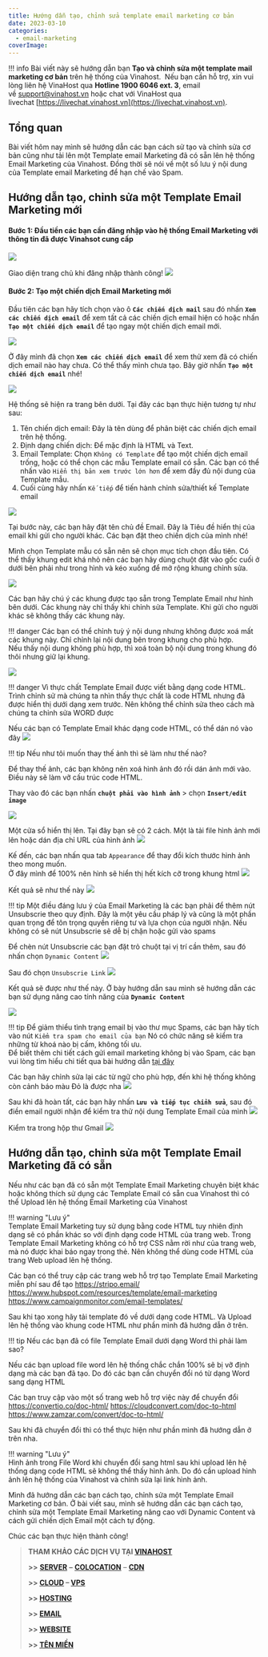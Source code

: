 ```yaml
---
title: Hướng dẫn tạo, chỉnh sửa template email marketing cơ bản
date: 2023-03-10
categories:
  - email-marketing
coverImage:
---
```

!!! info 
	Bài viết này sẽ hướng dẫn bạn **Tạo và chỉnh sửa một template mail marketing cơ bản** trên hệ thống của Vinahost.  
	Nếu bạn cần hỗ trợ, xin vui lòng liên hệ VinaHost qua **Hotline 1900 6046 ext. 3**, email về [support@vinahost.vn](mailto:support@vinahost.vn) hoặc chat với VinaHost qua livechat [https://livechat.vinahost.vn](https://livechat.vinahost.vn).


## Tổng quan

Bài viết hôm nay mình sẽ hướng dẫn các bạn cách sử tạo và chỉnh sửa cơ bản cũng như tải lên một Template email Marketing đã có sẵn lên hệ thống Email Marketing của Vinahost. Đồng thời sẽ nói về một số lưu ý nội dung của Template email Marketing để hạn chế vào Spam. 

## Hướng dẫn tạo, chỉnh sửa một Template Email Marketing mới

#### Bước 1:  Đầu tiền các bạn cần đăng nhập vào hệ thống Email Marketing với thông tin đã được Vinahsot cung cấp

![](images/login.png)

Giao diện trang chủ khi đăng nhập thành công!
![](images/dashboard.png)
#### Bước 2:  Tạo một chiến dịch Email Marketing mới

Đầu tiên các bạn hãy tích chọn vào ô **`Các chiến dịch mail`** sau đó nhấn **`Xem các chiến dịch email`** để xem tất cả các chiến dịch email hiện có hoặc nhấn **`Tạo một chiến dịch email`** để tạo ngay một chiến dịch email mới.

![](images/create_template_1.png)


Ở đây mình đã chọn **`Xem các chiến dịch email`** để xem thử xem đã có chiến dịch email nào hay chưa. Có thể thấy mình chưa tạo. Bây giờ nhấn **`Tạo một chiến dịch email`** nhé!

![](images/create_template_2.png)


Hệ thống sẽ hiện ra trang bên dưới. Tại đây các bạn thực hiện tương tự như sau:
1. Tên chiến dịch email: Đây là tên dùng để phân biệt các chiến dịch email trên hệ thống.  
2. Định dạng chiến dịch: Để mặc định là HTML và Text.  
3. Email Template: Chọn `Không có Template` để tạo một chiến dịch email trống, hoặc có thể chọn các mẫu Template email có sẵn. Các bạn có thể nhấn vào `Hiển thị bản xem trước lớn hơn` để xem đầy đủ nội dung của Template mẫu.  
4. Cuối cùng hãy nhấn `Kế tiếp` để tiến hành chỉnh sửa/thiết kế Template email  

![](images/create_template_3.png)


Tại bước này, các bạn hãy đặt tên chủ đề Email. Đây là Tiêu đề hiển thị của email khi gửi cho người khác. Các bạn đặt theo chiến dịch của mình nhé!

Mình chọn Template mẫu có sẵn nên sẽ chọn mục tích chọn đầu tiên.
Có thể thấy khung edit khá nhỏ nên các bạn hãy dùng chuột đặt vào gốc cuối ở dưới bên phải như trong hình và kéo xuống để mở rộng khung chỉnh sửa.

![](images/create_template_4.png)


Các bạn hãy chú ý các khung được tạo sẵn trong Template Email như hình bên dưới. Các khung này chỉ thấy khi chỉnh sửa Template. Khi gửi cho người khác sẽ không thấy các khung này.

!!! danger
	Các bạn có thể chỉnh tuỳ ý nội dung nhưng không được xoá mất các khung này.
	Chỉ chỉnh lại nội dung bên trong khung cho phù hợp.  
	Nếu thấy nội dung không phù hợp, thì xoá toàn bộ nội dung trong khung đó thôi nhưng giữ lại khung.

![](images/edit_template_email_1.png)

!!! danger
	Vì thực chất Template Email được viết bằng dạng code HTML.  
	Trình chỉnh sử mà chúng ta nhìn thấy thực chất là code HTML nhưng đã được hiển thị dưới dạng xem trước. Nên không thể chỉnh sửa theo cách mà chúng ta chỉnh sửa WORD được

Nếu các bạn có Template Email khác dạng code HTML, có thể dán nó vào đây
![](images/edit_template_email_2.png)

!!! tip
	Nếu như tôi muốn thay thế ảnh thì sẽ làm như thế nào?

Để thay thế ảnh, các bạn không nên xoá hình ảnh đó rồi dán ảnh mới vào. Điều này sẽ làm vỡ cấu trúc code HTML.

Thay vào đó các bạn nhấn **`chuột phải vào hình ảnh`** > chọn **`Insert/edit image`**

![](images/edit_template_email_3.png)

Một cửa sổ hiển thị lên. Tại đây bạn sẽ có 2 cách. Một là tải file hình ảnh mới lên hoặc dán địa chỉ URL của hình ảnh
![](images/edit_template_email_4.png)

Kế đến, các bạn nhấn qua tab `Appearance` để thay đổi kích thước hình ảnh theo mong muốn.  
Ở đây mình để 100% nên hình sẽ hiển thị hết kích cỡ trong khung html
![](images/edit_template_email_5.png)


Kết quả sẽ như thế này
![](images/edit_template_email_6.png)


!!! tip
	Một điều đáng lưu ý của Email Marketing là các bạn phải để thêm nút Unsubscrie theo quy định. Đây là một yêu cầu pháp lý và cũng là một phần quan trọng để tôn trọng quyền riêng tư và lựa chọn của người nhận. 
	Nếu không có sẽ nút  Unsubscrie sẽ dễ bị chặn hoặc gửi vào spams

Để chèn nút Unsubscrie các bạn đặt trỏ chuột tại vị trí cần thêm, sau đó nhấn chọn `Dynamic Content` 
![](images/edit_template_email_7.png)

Sau đó chọn `Unsubscrie Link`
![](images/edit_template_email_8.png)

Kết quả sẽ được như thế này.
Ở bày hướng dẫn sau mình sẽ hướng dẫn các bạn sử dụng nâng cao tính năng của **`Dynamic Content`**

![](images/edit_template_email_9.png)

!!! tip
	Để giảm thiểu tình trạng email bị vào thư mục Spams, các bạn hãy tích vào nút `Kiểm tra spam cho email của bạn` Nó có chức năng sẽ kiểm tra những từ khoá nào bị cấm, không tối ưu.   
	Để biết thêm chi tiết cách gửi email marketing không bị vào Spam, các bạn vui lòng tìm hiểu chi tiết qua bài hướng dẫn [tại đây](https://vinahost.vn/luu-y-su-dung-email-marketing/)

Các bạn hãy chỉnh sửa lại các từ ngữ cho phù hợp, đến khi hệ thống không còn cảnh báo màu Đỏ là được nha
![](images/edit_template_email_10.png)

Sau khi đã hoàn tất, các bạn hãy nhấn **`Lưu và tiếp tục chỉnh sửa`**, sau đó điền email người nhận để kiểm tra thử nội dung Template Email của mình
![](images/edit_template_email_11.png)

Kiểm tra trong hộp thư Gmail
![](images/edit_template_email_12.png)


## Hướng dẫn tạo, chỉnh sửa một Template Email Marketing đã có sẵn

Nếu như các bạn đã có sẵn một Template Email Marketing chuyên biệt khác hoặc không thích sử dụng các Template Email có sẵn cua Vinahost thì có thể Upload lên hệ thống Email Marketing của Vinahost

!!! warning "Lưu ý"  
	Template Email Marketing tuy sử dụng bằng code HTML tuy nhiên định dạng sẽ có phần khác so với định dạng code HTML của trang web.
	Trong Template Email Marketing không có hỗ trợ CSS nằm rời như của trang web, mà nó được khai báo ngay trong thẻ. Nên không thể dùng code HTML của trang Web upload lên hệ thống.

Các bạn có thể truy cập các trang web hỗ trợ tạo Template Email Marketing miễn phí sau để tạo
https://stripo.email/
https://www.hubspot.com/resources/template/email-marketing
https://www.campaignmonitor.com/email-templates/


Sau khi tạo xong hãy tải template đó về dưới dạng code HTML. Và Upload lên hệ thống vào khung code HTML như phần mình đã hướng dẫn ở trên.

!!! tip
	Nếu các bạn đã có file Template Email dưới dạng Word thì phải làm sao?

Nếu các bạn upload file word lên hệ thống chắc chắn 100% sẽ bị vỡ định dạng mà các bạn đã tạo. Do đó các bạn cần chuyển đổi nó từ dạng Word sang dạng HTML

Các bạn truy cập vào một số trang web hỗ trợ việc này để chuyển đổi
https://convertio.co/doc-html/
https://cloudconvert.com/doc-to-html
https://www.zamzar.com/convert/doc-to-html/

Sau khi đã chuyển đổi thì có thể  thực hiện như phần mình đã hướng dẫn ở trên nha.

!!! warning "Lưu ý"  
	Hình ảnh trong File Word khi chuyển đổi sang html sau khi upload lên hệ thống dạng code HTML sẽ không thể thấy hình ảnh.
	Do đó cần upload hình ảnh lên hệ thống của Vinahost và chỉnh sửa lại link hình ảnh.

Mình đã hướng dẫn các bạn cách tạo, chỉnh sửa một Template Email Marketing cơ bản. Ở bài viết sau, mình sẽ hướng dẫn các bạn cách tạo, chỉnh sửa một Template Email Marketing nâng cao với Dynamic Content và cách gửi chiến dịch Email một cách tự động.


Chúc các bạn thực hiện thành công!

> **THAM KHẢO CÁC DỊCH VỤ TẠI [VINAHOST](https://vinahost.vn/)**
> 
> **\>>** [**SERVER**](https://vinahost.vn/thue-may-chu-rieng/) **–** [**COLOCATION**](https://vinahost.vn/colocation.html) – [**CDN**](https://vinahost.vn/dich-vu-cdn-chuyen-nghiep)
> 
> **\>> [CLOUD](https://vinahost.vn/cloud-server-gia-re/) – [VPS](https://vinahost.vn/vps-ssd-chuyen-nghiep/)**
> 
> **\>> [HOSTING](https://vinahost.vn/wordpress-hosting)**
> 
> **\>> [EMAIL](https://vinahost.vn/email-hosting)**
> 
> **\>> [WEBSITE](http://vinawebsite.vn/)**
> 
> **\>> [TÊN MIỀN](https://vinahost.vn/ten-mien-gia-re/)**
